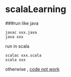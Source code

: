 # scalaLearning

###run
like java
	
	javac xxx.java
	java xxx

run in scala

	scalac xxx.scala
	scala xxx


otherwise , [code not work][1]



  [1]: http://stackoverflow.com/questions/3332751/why-the-hello-world-is-not-output-to-the-console